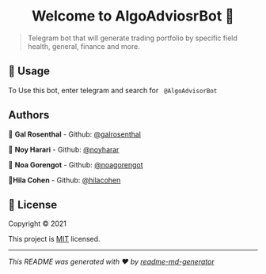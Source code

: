 <h1 align="center">Welcome to AlgoAdviosrBot 👋</h1>


> Telegram bot that will generate trading portfolio by specific field
> health, general, finance and more.

## 🚀 Usage

To Use this bot, enter telegram and search for
`` @AlgoAdvisorBot``

## Authors

👤 **Gal Rosenthal**
    - Github: [@galrosenthal](https://github.com/galrosenthal)

👤 **Noy Harari**
    - Github: [@noyharar](https://github.com/noyharar)

👤 **Noa Gorengot**
    - Github: [@noagorengot](https://github.com/gorenNoa)

👤**Hila Cohen**
    - Github: [@hilacohen](https://github.com/hila5)

## 📝 License

Copyright © 2021

This project is [MIT](https://github.com/kefranabg/readme-md-generator/blob/master/LICENSE) licensed.

---

_This README was generated with ❤️ by [readme-md-generator](https://github.com/kefranabg/readme-md-generator)_
